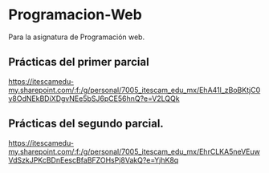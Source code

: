 # Programacion-Web
Para la asignatura de Programación web.

## Prácticas del primer parcial
https://itescamedu-my.sharepoint.com/:f:/g/personal/7005_itescam_edu_mx/EhA41l_zBoBKtjC0y8OdNEkBDiXDgvNEe5bSJ6pCE56hnQ?e=V2LQQk

## Prácticas del segundo parcial.
https://itescamedu-my.sharepoint.com/:f:/g/personal/7005_itescam_edu_mx/EhrCLKA5neVEuwVdSzkJPKcBDnEescBfaBFZOHsPj8VakQ?e=YjhK8q
